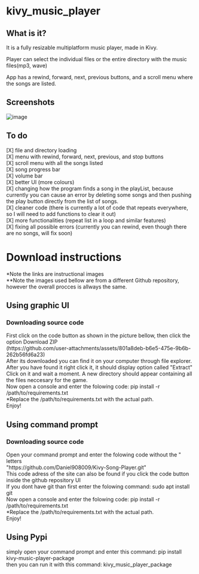 # kivy_music_player
## What is it?
<p>It is a fully resizable multiplatform music player, made in Kivy.</p>
<p>Player can select the individual files or the entire directory with the music files(mp3, wave)</p>
<p>App has a rewind, forward, next, previous buttons, and a scroll menu where the songs are listed.</p>

## Screenshots
![image](https://github.com/user-attachments/assets/d1568a53-b277-4328-9535-390e6e8e5ddc)

## To do
[X] file and directory loading <br>
[X] menu with rewind, forward, next, previous, and stop buttons<br>
[X] scroll menu with all the songs listed<br>
[X] song progress bar <br>
[X] volume bar <br>
[X] better UI (more colours)<br>
[X] changing how the program finds a song in the playList, because currently you can cause an error by deleting some songs and then pushing the play button directly from the list of songs.<br>
[X] cleaner code (there is currently a lot of code that repeats everywhere, so I will need to add functions to clear it out)<br>
[X] more functionalities (repeat list in a loop and similar features)<br>
[X] fixing all possible errors (currently you can rewind, even though there are no songs, will fix soon)<br>
<h1>Download instructions</h1>
*Note the links are instructional images <br>
**Note the images used bellow are from a different Github repository, however the overall procces is allways the same. <br>
<h2>Using graphic UI</h2>
<h3>Downloading source code </h3>
First click on the code button as shown in the picture bellow, then click the option Download ZIP <br>
(https://github.com/user-attachments/assets/801a8deb-b6e5-475e-9b6b-262b56fd6a23) <br>
After its downloaded you can find it on your computer through file explorer. After you have found it right click it, it should display option called "Extract" <br>
Click on it and wait a moment. A new directory should appear containing all the files neccesary for the game.<br>
Now open a console and enter the folowing code: pip install -r /path/to/requirements.txt <br>
*Replace the /path/to/requirements.txt with the actual path. <br>
Enjoy! <br>
<h2>Using command prompt</h2>
<h3>Downloading source code </h3>
Open your command prompt and enter the folowing code without the " letters <br>
"https://github.com/Daniel908009/Kivy-Song-Player.git" <br>
This code adress of the site can also be found if you click the code button inside the github repository UI <br>
If you dont have git than first enter the folowing command: sudo apt install git <br>
Now open a console and enter the folowing code: pip install -r /path/to/requirements.txt <br>
*Replace the /path/to/requirements.txt with the actual path. <br>
Enjoy! <br>
<h2>Using Pypi</h2>
simply open your command prompt and enter this command: pip install kivy-music-player-package <br>
then you can run it with this command: kivy_music_player_package
